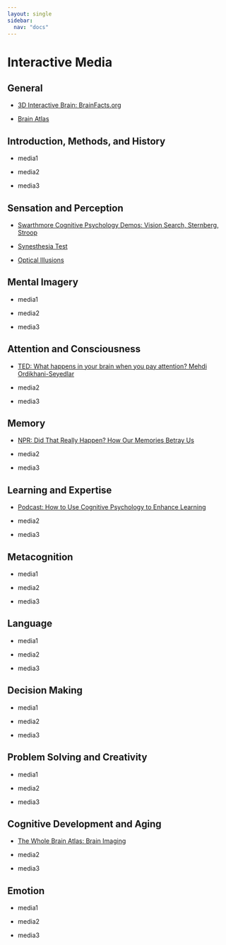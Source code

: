 ```yaml
---
layout: single
sidebar:
  nav: "docs"
---
```

# Interactive Media

## General

* [3D Interactive Brain: BrainFacts.org](https://www.brainfacts.org/3d-brain#intro=false&focus=Brain)

 
* [Brain Atlas](http://helpthereisabraininmyhead.com/brain-atlas)
 
  
## Introduction, Methods, and History

* media1

 
* media2
 
  
* media3
 
  
## Sensation and Perception

* [Swarthmore Cognitive Psychology Demos: Vision Search, Sternberg, Stroop](http://cogscidemos.swarthmore.edu/)

 
* [Synesthesia Test](https://www.synesthete.org/)
 
  
* [Optical Illusions](https://michaelbach.de/ot/index.html)
  
## Mental Imagery

* media1

 
* media2
 
  
* media3
  
## Attention and Consciousness

* [TED: What happens in your brain when you pay attention? Mehdi Ordikhani-Seyedlar](https://www.youtube.com/watch?v=qKJv4S5peJQ)
 
* media2
 
  
* media3
  
  
## Memory

* [NPR: Did That Really Happen? How Our Memories Betray Us](https://www.npr.org/2019/12/16/788422090/did-that-really-happen-how-our-memories-betray-us)

 
* media2
 
  
* media3
  
## Learning and Expertise

* [Podcast: How to Use Cognitive Psychology to Enhance Learning](https://teachinginhighered.com/podcast/cognitive-psychology/)
 
* media2
 
  
* media3

## Metacognition

* media1

 
* media2
 
  
* media3
  
## Language

* media1

 
* media2
 
  
* media3

## Decision Making

* media1

 
* media2
 
  
* media3

## Problem Solving and Creativity

* media1

 
* media2
 
  
* media3
  
## Cognitive Development and Aging

* [The Whole Brain Atlas: Brain Imaging](http://www.med.harvard.edu/AANLIB/home.html)

 
* media2
 
  
* media3

## Emotion

* media1

 
* media2
 
  
* media3

